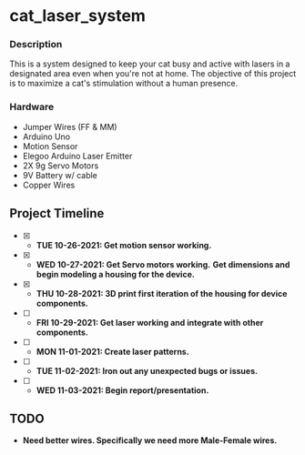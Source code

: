 # cat_laser_system

### Description
This is a system designed to keep your cat busy and active with lasers in a designated area even when you're not at home. 
The objective of this project is to maximize a cat's stimulation without a human presence. 

### Hardware 
* Jumper Wires (FF & MM)
* Arduino Uno
* Motion Sensor 
* Elegoo Arduino Laser Emitter 
* 2X 9g Servo Motors 
* 9V Battery w/ cable
* Copper Wires 

## Project Timeline 

- [X] * **TUE 10-26-2021: Get motion sensor working.**
- [X] * **WED 10-27-2021: Get Servo motors working.**
                  **Get dimensions and begin modeling a housing for the device.**
- [X] * **THU 10-28-2021: 3D print first iteration of the housing for device components.** 
- [ ] * **FRI 10-29-2021: Get laser working and integrate with other components.** 

- [ ] * **MON 11-01-2021: Create laser patterns.** 
- [ ] * **TUE 11-02-2021: Iron out any unexpected bugs or issues.**
- [ ] * **WED 11-03-2021: Begin report/presentation.** 

## TODO

* **Need better wires. Specifically we need more Male-Female wires.**

